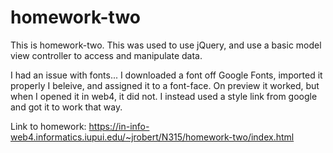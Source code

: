# homework-two

This is homework-two. This was used to use jQuery, and use a basic model view controller to access and manipulate data.

I had an issue with fonts... I downloaded a font off Google Fonts, imported it properly I beleive, and assigned it to a font-face. On preview it worked, but when I opened it in web4, it did not. I instead used a style link from google and got it to work that way.

Link to homework:
https://in-info-web4.informatics.iupui.edu/~jrobert/N315/homework-two/index.html
